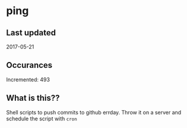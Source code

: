 # ping

## Last updated
2017-05-21

## Occurances
Incremented: 493

## What is this??
Shell scripts to push commits to github errday. Throw it on a server and schedule the script with `cron`


